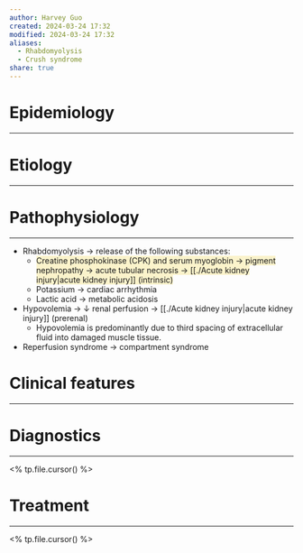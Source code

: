 ```yaml
---
author: Harvey Guo
created: 2024-03-24 17:32
modified: 2024-03-24 17:32
aliases:
  - Rhabdomyolysis
  - Crush syndrome
share: true
---
```

# Epidemiology
---


# Etiology
---


# Pathophysiology
---
- Rhabdomyolysis → release of the following substances:
	- <span style="background:rgba(240, 200, 0, 0.2)">Creatine phosphokinase (CPK) and serum myoglobin → pigment nephropathy → acute tubular necrosis → [[./Acute kidney injury|acute kidney injury]] (intrinsic)</span>
	- Potassium → cardiac arrhythmia
	- Lactic acid → metabolic acidosis
- Hypovolemia → ↓ renal perfusion → [[./Acute kidney injury|acute kidney injury]] (prerenal)
	- Hypovolemia is predominantly due to third spacing of extracellular fluid into damaged muscle tissue.
- Reperfusion syndrome → compartment syndrome

# Clinical features
---


# Diagnostics
---
<% tp.file.cursor() %>

# Treatment
---
<% tp.file.cursor() %>
